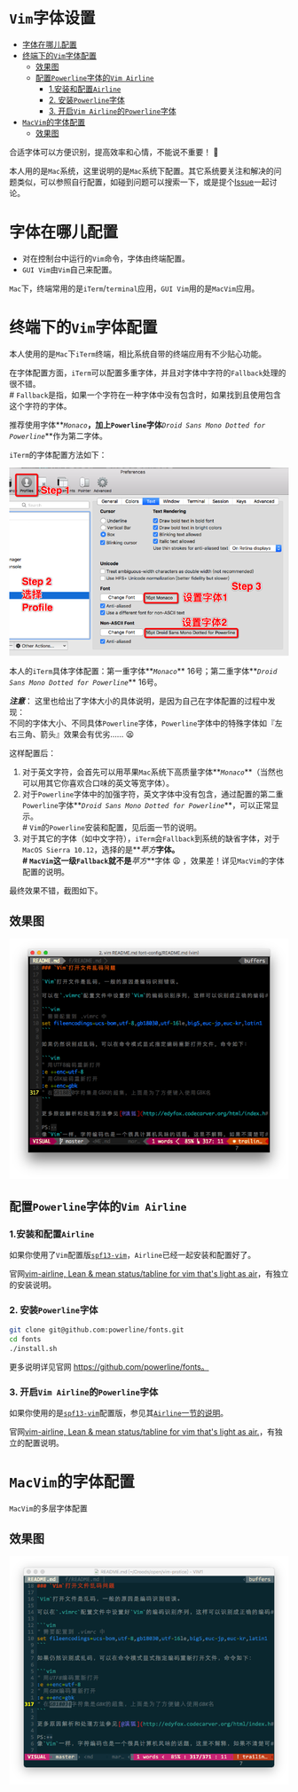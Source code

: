 # `Vim`字体设置

<!-- START doctoc generated TOC please keep comment here to allow auto update -->
<!-- DON'T EDIT THIS SECTION, INSTEAD RE-RUN doctoc TO UPDATE -->


- [字体在哪儿配置](#%E5%AD%97%E4%BD%93%E5%9C%A8%E5%93%AA%E5%84%BF%E9%85%8D%E7%BD%AE)
- [终端下的`Vim`字体配置](#%E7%BB%88%E7%AB%AF%E4%B8%8B%E7%9A%84vim%E5%AD%97%E4%BD%93%E9%85%8D%E7%BD%AE)
    - [效果图](#%E6%95%88%E6%9E%9C%E5%9B%BE)
    - [配置`Powerline`字体的`Vim Airline`](#%E9%85%8D%E7%BD%AEpowerline%E5%AD%97%E4%BD%93%E7%9A%84vim-airline)
        - [1.安装和配置`Airline`](#1%E5%AE%89%E8%A3%85%E5%92%8C%E9%85%8D%E7%BD%AEairline)
        - [2. 安装`Powerline`字体](#2-%E5%AE%89%E8%A3%85powerline%E5%AD%97%E4%BD%93)
        - [3. 开启`Vim Airline`的`Powerline`字体](#3-%E5%BC%80%E5%90%AFvim-airline%E7%9A%84powerline%E5%AD%97%E4%BD%93)
- [`MacVim`的字体配置](#macvim%E7%9A%84%E5%AD%97%E4%BD%93%E9%85%8D%E7%BD%AE)
    - [效果图](#%E6%95%88%E6%9E%9C%E5%9B%BE-1)

<!-- END doctoc generated TOC please keep comment here to allow auto update -->

合适字体可以方便识别，提高效率和心情，不能说不重要！ :kiss:

本人用的是`Mac`系统，这里说明的是`Mac`系统下配置。其它系统要关注和解决的问题类似，可以参照自行配置，如碰到问题可以搜索一下，或是提个[Issue](https://github.com/oldratlee/vim-pratice/issues)一起讨论。

# 字体在哪儿配置

- 对在控制台中运行的`Vim`命令，字体由终端配置。
- `GUI Vim`由`Vim`自己来配置。

`Mac`下，终端常用的是`iTerm`/`terminal`应用，`GUI Vim`用的是`MacVim`应用。

# 终端下的`Vim`字体配置

本人使用的是`Mac`下`iTerm`终端，相比系统自带的终端应用有不少贴心功能。

在字体配置方面，`iTerm`可以配置多重字体，并且对字体中字符的`Fallback`处理的很不错。  
\# `Fallback`是指，如果一个字符在一种字体中没有包含时，如果找到且使用包含这个字符的字体。

推荐使用字体**_`Monaco`_**，加上`Powerline`字体**_`Droid Sans Mono Dotted for Powerline`_**作为第二字体。

`iTerm`的字体配置方法如下：

![](iterm-font-settings.png)

本人的`iTerm`具体字体配置：第一重字体**_`Monaco`_** 16号；第二重字体**_`Droid Sans Mono Dotted for Powerline`_** 16号。

**_注意_**： 这里也给出了字体大小的具体说明，是因为自己在字体配置的过程中发现：  
不同的字体大小、不同具体`Powerline`字体，`Powerline`字体中的特殊字体如『左右三角、箭头』效果会有优劣…… :tired_face:

这样配置后：

1. 对于英文字符，会首先可以用苹果`Mac`系统下高质量字体**_`Monaco`_**（当然也可以用其它你喜欢合口味的英文等宽字体）。
1. 对于`Powerline`字体中的加强字符，英文字体中没有包含，通过配置的第二重`Powerline`字体**_`Droid Sans Mono Dotted for Powerline`_**，可以正常显示。  
    \# `Vim`的`Powerline`安装和配置，见后面一节的说明。
1. 对于其它的字体（如中文字符），`iTerm`会`Fallback`到系统的缺省字体，对于`MacOS Sierra 10.12`，选择的是**_苹方_**字体。  
    \# `MacVim`这一级`Fallback`就不是**_苹方_**字体 :weary: ，效果差！详见`MacVim`的字体配置的说明。

最终效果不错，截图如下。

## 效果图

![](vim-screenshot.png)

## 配置`Powerline`字体的`Vim Airline`

### 1.安装和配置`Airline`

如果你使用了`Vim`配置版[`spf13-vim`](https://github.com/spf13/spf13-vim)，`Airline`已经一起安装和配置好了。

官网[vim-airline, Lean & mean status/tabline for vim that's light as air](https://github.com/vim-airline/vim-airline)，有独立的安装说明。

### 2. 安装`Powerline`字体

```bash
git clone git@github.com:powerline/fonts.git
cd fonts
./install.sh
```

更多说明详见官网 https://github.com/powerline/fonts。

### 3. 开启`Vim Airline`的`Powerline`字体

如果你使用的是[`spf13-vim`](https://github.com/spf13/spf13-vim)配置版，参见其[`Airline`一节的说明](https://github.com/spf13/spf13-vim#airline)。

官网[vim-airline, Lean & mean status/tabline for vim that's light as air.](https://github.com/vim-airline/vim-airline)，有独立的配置说明。

# `MacVim`的字体配置

`MacVim`的多层字体配置

## 效果图

![](macvim-screenshot.png)

